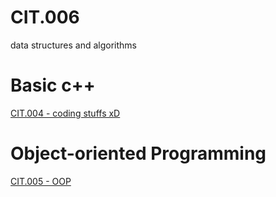 # CIT.006
data structures and algorithms
# Basic c++ <br />
[CIT.004 - coding stuffs xD](https://github.com/kaloyyyy/CIT.004)
<br/>
# Object-oriented Programming
[CIT.005 - OOP](https://github.com/kaloyyyy/CIT.005/blob/main/README.md)
